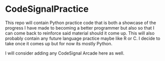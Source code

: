 # CodeSignalPractice

This repo will contain Python practice code that is both a showcase of the progress I have made to becoming a better programmer but also so that I can come back to reinforce said material should it come up. This will also probably contain any future language practice maybe like R or C. I decide to take once it comes up but for now its mostly Python.

I will consider adding any CodeSignal Arcade here as well.

